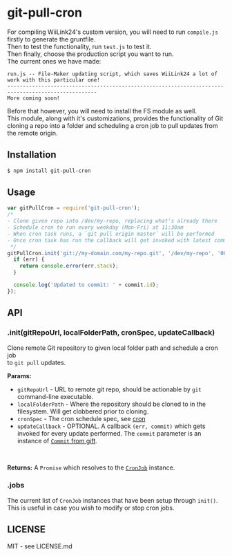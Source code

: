 # git-pull-cron<br>
For compiling WiiLink24's custom version, you will need to run ```compile.js``` firstly to generate the gruntfile.<br>
Then to test the functionality, run ``test.js`` to test it.<br>
Then finally, choose the production script you want to run.<br>
The current ones we have made:<br>
```
run.js -- File-Maker updating script, which saves WiiLink24 a lot of work with this particular one!
---------------------------------------------------------------------------------------------------
More coming soon!
```
Before that however, you will need to install the FS module as well.<br>
This module, along with it's customizations, provides the functionality of Git cloning a repo into a folder and scheduling a cron job to pull updates from the remote origin.<br>
## Installation<br>
```bash
$ npm install git-pull-cron
```
## Usage<br>
```javascript
var gitPullCron = require('git-pull-cron');
/*
- Clone given repo into /dev/my-repo, replacing what's already there
- Schedule cron to run every weekday (Mon-Fri) at 11:30am
- When cron task runs, a `git pull origin master` will be performed
- Once cron task has run the callback will get invoked with latest commit info
 */
gitPullCron.init('git://my-domain.com/my-repo.git', '/dev/my-repo', '00 30 11 * * 1-5', function(err, commit) {
  if (err) {
    return console.error(err.stack);
  }

  console.log('Updated to commit: ' + commit.id);
});
```
## API<br>
### .init(gitRepoUrl, localFolderPath, cronSpec, updateCallback)
Clone remote Git repository to given local folder path and schedule a cron job <br>
to `git pull` updates.<br>

**Params:**<br>

  * `gitRepoUrl` - URL to remote git repo, should be actionable by `git` command-line executable.
  * `localFolderPath` - Where the repository should be cloned to in the filesystem. Will get clobbered prior to cloning.
  * `cronSpec` - The cron schedule spec, see [cron](https://www.npmjs.org/package/cron)
  * `updateCallback` - OPTIONAL. A callback `(err, commit)` which gets invoked for every update performed. The `commit` parameter is an instance of [`Commit` from gift](https://www.npmjs.org/package/gift).
<br>

**Returns:** A `Promise` which resolves to the [`CronJob`](https://www.npmjs.org/package/cron) instance.

### .jobs
The current list of ``CronJob`` instances that have been setup through ``init()``. <br>
This is useful in case you wish to modify or stop cron jobs.<br>

## LICENSE
MIT - see LICENSE.md
<br>
